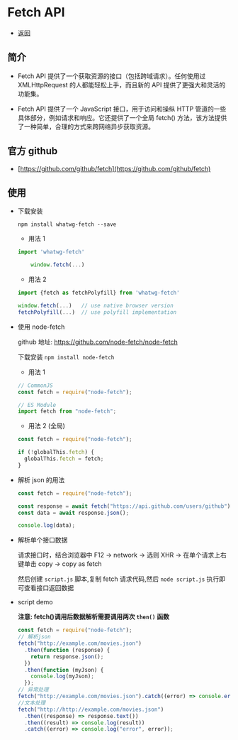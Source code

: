 # Fetch API

- [返回](./README.md)
## 简介

- Fetch API 提供了一个获取资源的接口（包括跨域请求）。任何使用过 XMLHttpRequest 的人都能轻松上手，而且新的 API 提供了更强大和灵活的功能集。

- Fetch API 提供了一个 JavaScript 接口，用于访问和操纵 HTTP 管道的一些具体部分，例如请求和响应。它还提供了一个全局 fetch() 方法，该方法提供了一种简单，合理的方式来跨网络异步获取资源。

## 官方 github

- [https://github.com/github/fetch](https://github.com/github/fetch)

## 使用

- 下载安装

  `npm install whatwg-fetch --save`

  - 用法 1

  ```js
  import 'whatwg-fetch'

      window.fetch(...)
  ```

  - 用法 2

  ```js
  import {fetch as fetchPolyfill} from 'whatwg-fetch'

  window.fetch(...)   // use native browser version
  fetchPolyfill(...)  // use polyfill implementation
  ```

- 使用 node-fetch

  github 地址: https://github.com/node-fetch/node-fetch

  下载安装 `npm install node-fetch`

  - 用法 1

  ```js
  // CommonJS
  const fetch = require("node-fetch");

  // ES Module
  import fetch from "node-fetch";
  ```

  - 用法 2 (全局)

  ```js
  const fetch = require("node-fetch");

  if (!globalThis.fetch) {
    globalThis.fetch = fetch;
  }
  ```

- 解析 json 的用法

  ```js
  const fetch = require("node-fetch");

  const response = await fetch("https://api.github.com/users/github");
  const data = await response.json();

  console.log(data);
  ```

- 解析单个接口数据

  请求接口时，结合浏览器中 F12 -> network -> 选则 XHR -> 在单个请求上右键单击 copy -> copy as fetch

  然后创建 `script.js` 脚本,复制 fetch 请求代码,然后 `node script.js` 执行即可查看接口返回数据

- script demo

  **注意: fetch()调用后数据解析需要调用两次 `then()` 函数**

  ```js
  const fetch = require("node-fetch");
  // 解析json
  fetch("http://example.com/movies.json")
    .then(function (response) {
      return response.json();
    })
    .then(function (myJson) {
      console.log(myJson);
    });
  // 异常处理
  fetch("http://example.com/movies.json").catch((error) => console.error(error));
  //文本处理
  fetch("http://http://example.com/movies.json")
    .then((response) => response.text())
    .then((result) => console.log(result))
    .catch((error) => console.log("error", error));
  ```
